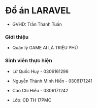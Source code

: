 # Đồ án LARAVEL
- GVHD: Trần Thanh Tuấn

### Giới thiệu
- Quản lý GAME AI LÀ TRIỆU PHÚ

### Sinh viên thực hiện
- Lữ Quốc Huy - 0306161296
- Nguyễn Thành Minh Hiến - 0306171241
- Cao Chí Hiếu - 0306171242

- Lớp: CĐ TH 17PMC